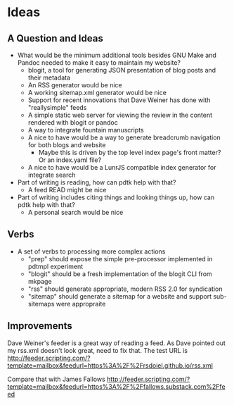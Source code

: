 
Ideas
=====

A Question and Ideas
--------------------

- What would be the minimum additional tools besides GNU Make and Pandoc needed to make it easy to maintain my website?
    - blogit, a tool for generating JSON presentation of blog posts and their metadata
    - An RSS generator would be nice
    - A working sitemap.xml generator would be nice
    - Support for recent innovations that Dave Weiner has done with "reallysimple" feeds
    - A simple static web server for viewing the review in the content rendered with blogit or pandoc
    - A way to integrate fountain manuscripts
    - A nice to have would be a way to generate breadcrumb navigation for both blogs and website
        - Maybe this is driven by the top level index page's front matter? Or an index.yaml file?
    - A nice to have would be a LunrJS compatible index generator for integrate search
- Part of writing is reading, how can pdtk help with that?
    - A feed READ might be nice
- Part of writing includes citing things and looking things up, how can pdtk help with that?
    - A personal search would be nice

Verbs
-----

- A set of verbs to processing more complex actions
    - "prep" should expose the simple pre-processor implemented in pdtmpl experiment
    - "blogit" should be a fresh implementation of the blogit CLI from mkpage
    - "rss" should generate appropriate, modern RSS 2.0 for syndication
    - "sitemap" should generate a sitemap for a website and support sub-sitemaps were appropraite
    


Improvements
------------

Dave Weiner's feeder is a great way of reading a feed. As Dave pointed out
my rss.xml doesn't look great, need to fix that. The test URL is http://feeder.scripting.com/?template=mailbox&feedurl=https%3A%2F%2Frsdoiel.github.io/rss.xml

Compare that with James Fallows http://feeder.scripting.com/?template=mailbox&feedurl=https%3A%2F%2Ffallows.substack.com%2Ffeed



